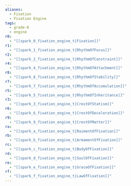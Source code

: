 ```yaml
---
aliases:
  - Fixation
  - Fixation Engine
tags:
  - grade-0
  - engine
r0:
  - "[[spark_0_fixation_engine_t|Fixation]]"
r1:
  - "[[spark_1_fixation_engine_t|RhythmOfFocus]]"
r2:
  - "[[spark_2_fixation_engine_t|RhythmOfConstraint]]"
r4:
  - "[[spark_4_fixation_engine_t|RhythmOfAttachment]]"
r8:
  - "[[spark_8_fixation_engine_t|RhythmOfStability]]"
r7:
  - "[[spark_7_fixation_engine_t|RhythmOfAccumulation]]"
r5:
  - "[[spark_5_fixation_engine_t|RhythmOfInheritance]]"
r3:
  - "[[spark_3_fixation_engine_t|CrestOfStatism]]"
r6:
  - "[[spark_6_fixation_engine_t|CrestOfDeceleration]]"
r9:
  - "[[spark_9_fixation_engine_t|CrestOfMatter]]"
ra:
  - "[[spark_a_fixation_engine_t|RaimentOfFixation]]"
rb:
  - "[[spark_b_fixation_engine_t|ArmamentOfFixation]]"
rc:
  - "[[spark_c_fixation_engine_t|BodyOfFixation]]"
rd:
  - "[[spark_d_fixation_engine_t|SoulOfFixation]]"
re:
  - "[[spark_e_fixation_engine_t|GraceOfFixation]]"
rf:
  - "[[spark_f_fixation_engine_t|LawOfFixation]]"
---
```

